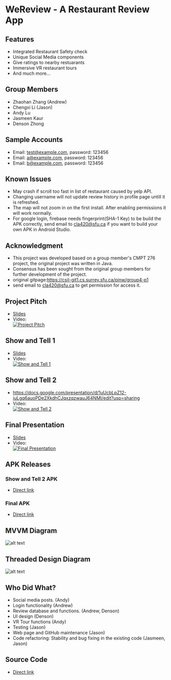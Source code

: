 # WeReview - A Restaurant Review App

## Features
* Integrated Restaurant Safety check
* Unique Social Media components
* Give ratings to nearby restuarants
* Immersive VR restaurant tours
* And much more...

## Group Members
* Zhaohan Zhang (Andrew) 
* Chengxi Li (Jason)
* Andy Lu
* Jasmeen Kaur
* Denson Zhong

## Sample Accounts
* Email: test@example.com, password: 123456
* Email: a@example.com, password: 123456
* Email: b@example.com, password: 123456

## Known Issues
* May crash if scroll too fast in list of restaurant caused by yelp API.
* Changing username will not update review history in profile page untill it is refreshed.
* The map will not zoom in on the first install. After enabling permissions it will work normally.
* For google login, firebase needs fingerprint(SHA-1 Key) to be build the APK correctly, send email to cla420@sfu.ca if you want to build your own APK in Android Studio.
 
## Acknowledgment
* This project was developed based on a group member's CMPT 276 project, the original project was written in Java. 
* Consensus has been sought from the original group members for further development of the project.
* original gitpage:https://csil-git1.cs.surrey.sfu.ca/pinw/group4-p1
* send email to cla420@sfu.ca to get permission for access it.

## Project Pitch
* [Slides](https://docs.google.com/presentation/d/1PW60eODVg4fkimNwjGRQCn7IQHIoQK0vO8PW-_hfFdQ/edit?usp=sharing)
* Video:  
[![Project Pitch](http://img.youtube.com/vi/wT05LbIq03k/0.jpg)](http://www.youtube.com/watch?v=wT05LbIq03k "Project Pitch")

## Show and Tell 1
* [Slides](https://docs.google.com/presentation/d/11CwGZ1_hoYxtPX6LLlGqM4BYVR58DcFBCd2HpLCIoh0/edit?usp=sharing)
* Video:  
[![Show and Tell 1](http://img.youtube.com/vi/5Npa1MFbv5w/0.jpg)](http://www.youtube.com/watch?v=5Npa1MFbv5w "Show and Tell 1")

## Show and Tell 2
* https://docs.google.com/presentation/d/1uUcbLpZ12-iuLgq6auoPDe2XkdhCJqxzqzwauJ64NMI/edit?usp=sharing
* Video:  
[![Show and Tell 2](http://img.youtube.com/vi/H5655FbNSE8/0.jpg)](https://www.youtube.com/watch?v=H5655FbNSE8 "Show and Tell 2")

## Final Presentation
* [Slides](https://docs.google.com/presentation/d/1vWy5M3iH1h0D8PUQC7ZKARVhMqJYufv3el_a3rectvM/edit#slide=id.g13a2e38c383_7_2430)
* Video:  
[![Final Presentation](http://img.youtube.com/vi/hE3EZI3LumE/0.jpg)](https://www.youtube.com/watch?v=hE3EZI3LumE "Final Presentation")

## APK Releases

### Show and Tell 2 APK
* [Direct link](https://github.com/LithiumFish893/CMPT362GroupProject/releases/tag/show_and_tell_2)

### Final APK
* [Direct link](https://drive.google.com/file/d/1WqgrshDzjAJQboARn6xM2pYGUqrZvNsc/view?usp=sharing)

## MVVM Diagram
![alt text](https://cdn.discordapp.com/attachments/990729392441405513/996991599974285362/unknown.png)

## Threaded Design  Diagram
![alt text](https://cdn.discordapp.com/attachments/990729392441405513/1006341942088585266/unknown.png)


## Who Did What?
* Social media posts. (Andy)
* Login functionality (Andrew)
* Review database and functions. (Andrew, Denson)
* UI design  (Denson)
* VR Tour functions (Andy)
* Testing (Jason)
* Web page and GitHub maintenance (Jason)
* Code refactoring: Stability and bug fixing in the existing code (Jasmeen, Jason)

## Source Code
* [Direct link](https://drive.google.com/file/d/1hjZQP0o_5GS6xWRsGRYkZUPBe88LvI1A/view?usp=sharing)
